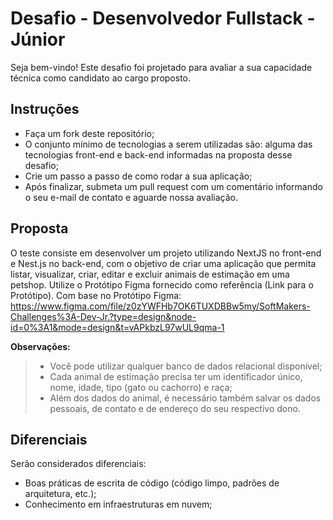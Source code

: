 # Desafio - Desenvolvedor Fullstack - Júnior
Seja bem-vindo! Este desafio foi projetado para avaliar a sua capacidade técnica como candidato ao cargo proposto.

## Instruções
- Faça um fork deste repositório;
- O conjunto mínimo de tecnologias a serem utilizadas são: alguma das tecnologias front-end e back-end informadas na proposta desse desafio;
- Crie um passo a passo de como rodar a sua aplicação;
- Após finalizar, submeta um pull request com um comentário informando o seu e-mail de contato e aguarde nossa avaliação.

## Proposta
O teste consiste em desenvolver um projeto utilizando NextJS no front-end e Nest.js no back-end, com o objetivo de criar uma aplicação que permita listar, visualizar, criar, editar e excluir animais de estimação em uma petshop. Utilize o Protótipo Figma fornecido como referência (Link para o Protótipo).
Com base no Protótipo Figma: https://www.figma.com/file/z0zYWFHb7OK6TUXDBBw5my/SoftMakers-Challenges%3A-Dev-Jr.?type=design&node-id=0%3A1&mode=design&t=vAPkbzL97wUL9qma-1

**Observações:**
> - Você pode utilizar qualquer banco de dados relacional disponível;
> - Cada animal de estimação precisa ter um identificador único, nome, idade, tipo (gato ou cachorro) e raça;
> - Além dos dados do animal, é necessário também salvar os dados pessoais, de contato e de endereço do seu respectivo dono.

## Diferenciais
Serão considerados diferenciais:

- Boas práticas de escrita de código (código limpo, padrões de arquitetura, etc.);
- Conhecimento em infraestruturas em nuvem;
